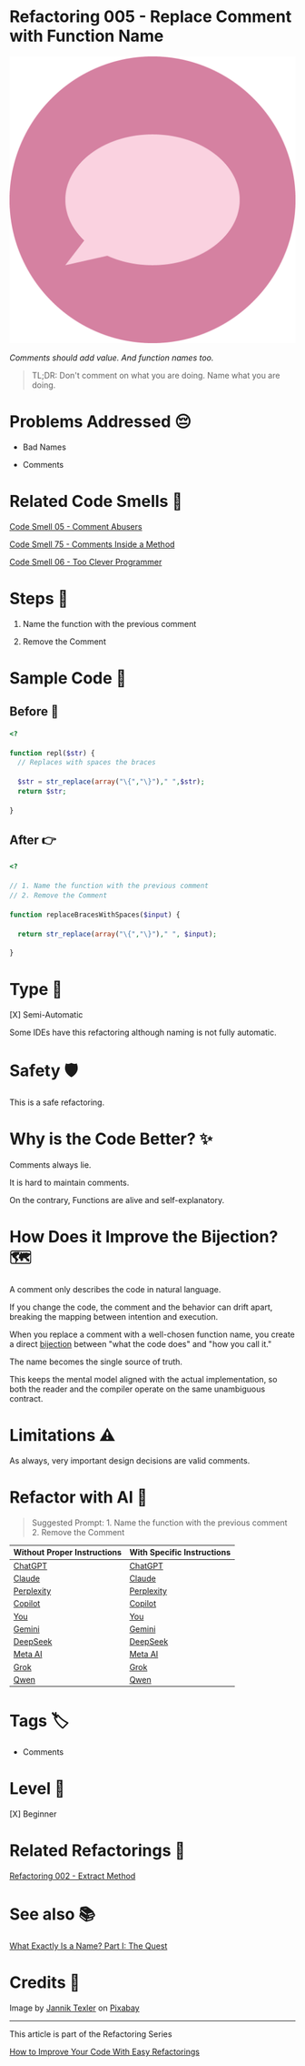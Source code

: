 # Refactoring 005 - Replace Comment with Function Name

![Refactoring 005 - Replace Comment with Function Name](Refactoring%20005%20-%20Replace%20Comment%20with%20Function%20Name.png)

*Comments should add value. And function names too.*

> TL;DR: Don't comment on what you are doing. Name what you are doing. 

# Problems Addressed 😔

- Bad Names

- Comments

# Related Code Smells 💨

[Code Smell 05 - Comment Abusers](https://github.com/mcsee/Software-Design-Articles/tree/main/Articles/Code%20Smells/Code%20Smell%2005%20-%20Comment%20Abusers/readme.md)

[Code Smell 75 - Comments Inside a Method](https://github.com/mcsee/Software-Design-Articles/tree/main/Articles/Code%20Smells/Code%20Smell%2075%20-%20Comments%20Inside%20a%20Method/readme.md)

[Code Smell 06 - Too Clever Programmer](https://github.com/mcsee/Software-Design-Articles/tree/main/Articles/Code%20Smells/Code%20Smell%2006%20-%20Too%20Clever%20Programmer/readme.md)

# Steps 👣 

1. Name the function with the previous comment

2. Remove the Comment

# Sample Code 📖

## Before 🚨 

<!-- [Gist Url](https://gist.github.com/mcsee/ec23401dcd3a6e03ca6613d3c58867d0) -->

```php
<?

function repl($str) {
  // Replaces with spaces the braces 
 
  $str = str_replace(array("\{","\}")," ",$str);
  return $str;

}
```

## After 👉

<!-- [Gist Url](https://gist.github.com/mcsee/25b76368b744b08194ea3c853fc8f5e8) -->

```php
<?

// 1. Name the function with the previous comment
// 2. Remove the Comment

function replaceBracesWithSpaces($input) {
  
  return str_replace(array("\{","\}")," ", $input);

}
```

# Type 📝

[X] Semi-Automatic

Some IDEs have this refactoring although naming is not fully automatic.

# Safety 🛡️

This is a safe refactoring.

# Why is the Code Better? ✨

Comments always lie.

It is hard to maintain comments.

On the contrary, Functions are alive and self-explanatory.

# How Does it Improve the Bijection? 🗺️      

A comment only describes the code in natural language. 

If you change the code, the comment and the behavior can drift apart, breaking the mapping between intention and execution.

When you replace a comment with a well-chosen function name, you create a direct [bijection](https://github.com/mcsee/Software-Design-Articles/tree/main/Articles/Theory/The%20One%20and%20Only%20Software%20Design%20Principle/readme.md) between "what the code does" and "how you call it." 

The name becomes the single source of truth. 

This keeps the mental model aligned with the actual implementation, so both the reader and the compiler operate on the same unambiguous contract.

# Limitations ⚠️

As always, very important design decisions are valid comments.

# Refactor with AI 🤖      

> Suggested Prompt: 1. Name the function with the previous comment 2. Remove the Comment

| Without Proper Instructions    | With Specific Instructions |
| -------- | ------- |
| [ChatGPT](https://chat.openai.com/?q=Correct+and+explain+this+code%3A+%60%60%60php%0D%0A%3C%3F%0D%0A%0D%0Afunction+repl%28%24str%29+%7B%0D%0A++%2F%2F+Replaces+with+spaces+the+braces+%0D%0A+%0D%0A++%24str+%3D+str_replace%28array%28%22%5C%7B%22%2C%22%5C%7D%22%29%2C%22+%22%2C%24str%29%3B%0D%0A++return+%24str%3B%0D%0A%0D%0A%7D%0D%0A%60%60%60) | [ChatGPT](https://chat.openai.com/?q=1.+Name+the+function+with+the+previous+comment+2.+Remove+the+Comment%3A+%60%60%60php%0D%0A%3C%3F%0D%0A%0D%0Afunction+repl%28%24str%29+%7B%0D%0A++%2F%2F+Replaces+with+spaces+the+braces+%0D%0A+%0D%0A++%24str+%3D+str_replace%28array%28%22%5C%7B%22%2C%22%5C%7D%22%29%2C%22+%22%2C%24str%29%3B%0D%0A++return+%24str%3B%0D%0A%0D%0A%7D%0D%0A%60%60%60) |
| [Claude](https://claude.ai/new?q=Correct+and+explain+this+code%3A+%60%60%60php%0D%0A%3C%3F%0D%0A%0D%0Afunction+repl%28%24str%29+%7B%0D%0A++%2F%2F+Replaces+with+spaces+the+braces+%0D%0A+%0D%0A++%24str+%3D+str_replace%28array%28%22%5C%7B%22%2C%22%5C%7D%22%29%2C%22+%22%2C%24str%29%3B%0D%0A++return+%24str%3B%0D%0A%0D%0A%7D%0D%0A%60%60%60) | [Claude](https://claude.ai/new?q=1.+Name+the+function+with+the+previous+comment+2.+Remove+the+Comment%3A+%60%60%60php%0D%0A%3C%3F%0D%0A%0D%0Afunction+repl%28%24str%29+%7B%0D%0A++%2F%2F+Replaces+with+spaces+the+braces+%0D%0A+%0D%0A++%24str+%3D+str_replace%28array%28%22%5C%7B%22%2C%22%5C%7D%22%29%2C%22+%22%2C%24str%29%3B%0D%0A++return+%24str%3B%0D%0A%0D%0A%7D%0D%0A%60%60%60) |
| [Perplexity](https://www.perplexity.ai/?q=Correct+and+explain+this+code%3A+%60%60%60php%0D%0A%3C%3F%0D%0A%0D%0Afunction+repl%28%24str%29+%7B%0D%0A++%2F%2F+Replaces+with+spaces+the+braces+%0D%0A+%0D%0A++%24str+%3D+str_replace%28array%28%22%5C%7B%22%2C%22%5C%7D%22%29%2C%22+%22%2C%24str%29%3B%0D%0A++return+%24str%3B%0D%0A%0D%0A%7D%0D%0A%60%60%60) | [Perplexity](https://www.perplexity.ai/?q=1.+Name+the+function+with+the+previous+comment+2.+Remove+the+Comment%3A+%60%60%60php%0D%0A%3C%3F%0D%0A%0D%0Afunction+repl%28%24str%29+%7B%0D%0A++%2F%2F+Replaces+with+spaces+the+braces+%0D%0A+%0D%0A++%24str+%3D+str_replace%28array%28%22%5C%7B%22%2C%22%5C%7D%22%29%2C%22+%22%2C%24str%29%3B%0D%0A++return+%24str%3B%0D%0A%0D%0A%7D%0D%0A%60%60%60) |
| [Copilot](https://www.bing.com/chat?showconv=1&sendquery=1&q=Correct+and+explain+this+code%3A+%60%60%60php%0D%0A%3C%3F%0D%0A%0D%0Afunction+repl%28%24str%29+%7B%0D%0A++%2F%2F+Replaces+with+spaces+the+braces+%0D%0A+%0D%0A++%24str+%3D+str_replace%28array%28%22%5C%7B%22%2C%22%5C%7D%22%29%2C%22+%22%2C%24str%29%3B%0D%0A++return+%24str%3B%0D%0A%0D%0A%7D%0D%0A%60%60%60) | [Copilot](https://www.bing.com/chat?showconv=1&sendquery=1&q=1.+Name+the+function+with+the+previous+comment+2.+Remove+the+Comment%3A+%60%60%60php%0D%0A%3C%3F%0D%0A%0D%0Afunction+repl%28%24str%29+%7B%0D%0A++%2F%2F+Replaces+with+spaces+the+braces+%0D%0A+%0D%0A++%24str+%3D+str_replace%28array%28%22%5C%7B%22%2C%22%5C%7D%22%29%2C%22+%22%2C%24str%29%3B%0D%0A++return+%24str%3B%0D%0A%0D%0A%7D%0D%0A%60%60%60) |
| [You](https://you.com/search?q=Correct+and+explain+this+code%3A+%60%60%60php%0D%0A%3C%3F%0D%0A%0D%0Afunction+repl%28%24str%29+%7B%0D%0A++%2F%2F+Replaces+with+spaces+the+braces+%0D%0A+%0D%0A++%24str+%3D+str_replace%28array%28%22%5C%7B%22%2C%22%5C%7D%22%29%2C%22+%22%2C%24str%29%3B%0D%0A++return+%24str%3B%0D%0A%0D%0A%7D%0D%0A%60%60%60) | [You](https://you.com/search?q=1.+Name+the+function+with+the+previous+comment+2.+Remove+the+Comment%3A+%60%60%60php%0D%0A%3C%3F%0D%0A%0D%0Afunction+repl%28%24str%29+%7B%0D%0A++%2F%2F+Replaces+with+spaces+the+braces+%0D%0A+%0D%0A++%24str+%3D+str_replace%28array%28%22%5C%7B%22%2C%22%5C%7D%22%29%2C%22+%22%2C%24str%29%3B%0D%0A++return+%24str%3B%0D%0A%0D%0A%7D%0D%0A%60%60%60) |
| [Gemini](https://gemini.google.com/) | [Gemini](https://gemini.google.com/) | 
| [DeepSeek](https://chat.deepseek.com/) | [DeepSeek](https://chat.deepseek.com/) | 
| [Meta AI](https://www.meta.ai/chat) | [Meta AI](https://www.meta.ai/) | 
| [Grok](https://grok.com/) | [Grok](https://grok.com/) | 
| [Qwen](https://chat.qwen.ai/) | [Qwen](https://chat.qwen.ai/) | 

# Tags 🏷️

- Comments

# Level 🔋

[X] Beginner

# Related Refactorings 🔄

[Refactoring 002 - Extract Method](https://github.com/mcsee/Software-Design-Articles/tree/main/Articles/Refactorings/Refactoring%20002%20-%20Extract%20Method/readme.md)

# See also 📚

[What Exactly Is a Name? Part I: The Quest](https://github.com/mcsee/Software-Design-Articles/tree/main/Articles/Theory/What%20Exactly%20Is%20a%20Name%20-%20Part%20I%20The%20Quest/readme.md)

# Credits 🙏

Image by [Jannik Texler](https://pixabay.com/users/texler-3778340/) on [Pixabay](https://pixabay.com/)

* * * 

This article is part of the Refactoring Series

[How to Improve Your Code With Easy Refactorings](https://github.com/mcsee/Software-Design-Articles/tree/main/Articles/Refactorings/How%20to%20Improve%20your%20Code%20With%20Easy%20Refactorings/readme.md)